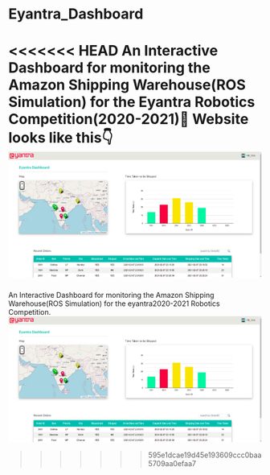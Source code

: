 # Eyantra_Dashboard

<<<<<<< HEAD
An Interactive Dashboard for monitoring the Amazon Shipping Warehouse(ROS Simulation) for the Eyantra Robotics Competition(2020-2021)🌟️
Website looks like this👇️
![alt text](https://github.com/VijayAnand-B/Eyantra_Dashboard/blob/main/resources/readme.png?raw=true)
=======
An Interactive Dashboard for monitoring the Amazon Shipping Warehouse(ROS Simulation) for the eyantra2020-2021 Robotics Competition.
![alt text](https://github.com/VijayAnand-B/Eyantra_Dashboard/blob/main/readme.png?raw=true)
>>>>>>> 595e1dcae19d45e193609ccc0baa5709aa0efaa7
